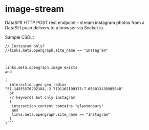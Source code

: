 image-stream
============

DataSifft HTTP POST rest endpoint - stream instagram photos from a DataSift push delivery to a browser via Socket.io.


Sample CSDL:

```
// Instagram only?
//links.meta.opengraph.site_name == "Instagram"



links.meta.opengraph.image exists
and 

(
  interaction.geo geo_radius "51.14855570202184,-2.7191162109375:7.056013430905648"
  or
  // keywords but only instagram
  (
   interaction.content contains "glastonbury"
   and 
   links.meta.opengraph.site_name == "Instagram"
  )
)```


